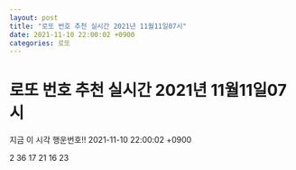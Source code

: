 ```yaml
---
layout: post
title: "로또 번호 추천 실시간 2021년 11월11일07시"
date: 2021-11-10 22:00:02 +0900
categories: 로또
---
```


# 로또 번호 추천 실시간 2021년 11월11일07시

지금 이 시각 행운번호!! 2021-11-10 22:00:02 +0900

 2  36  17  21  16  23 

